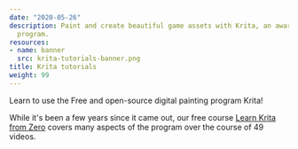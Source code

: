 ```yaml
---
date: "2020-05-26"
description: Paint and create beautiful game assets with Krita, an award-winning painting
  program.
resources:
- name: banner
  src: krita-tutorials-banner.png
title: Krita tutorials
weight: 99
---
```


Learn to use the Free and open-source digital painting program Krita!

While it's been a few years since it came out, our free course [Learn Krita from Zero](legacy/krita-from-zero) covers many aspects of the program over the course of 49 videos.
